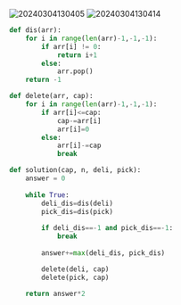 ![20240304130405](https://github.com/algo2024/algo/assets/86358662/4beb610d-c241-4e7b-9ad7-93ea68e31c7f)
![20240304130414](https://github.com/algo2024/algo/assets/86358662/01f4604c-c0cb-4534-ba71-588aca105848)

```python
def dis(arr):
    for i in range(len(arr)-1,-1,-1):
        if arr[i] != 0:
            return i+1
        else:
            arr.pop()
    return -1

def delete(arr, cap):
    for i in range(len(arr)-1,-1,-1):
        if arr[i]<=cap:
            cap-=arr[i]
            arr[i]=0
        else:
            arr[i]-=cap
            break

def solution(cap, n, deli, pick):
    answer = 0
    
    while True:
        deli_dis=dis(deli)
        pick_dis=dis(pick)
        
        if deli_dis==-1 and pick_dis==-1:
            break
            
        answer+=max(deli_dis, pick_dis)

        delete(deli, cap)
        delete(pick, cap)
    
    return answer*2
```
